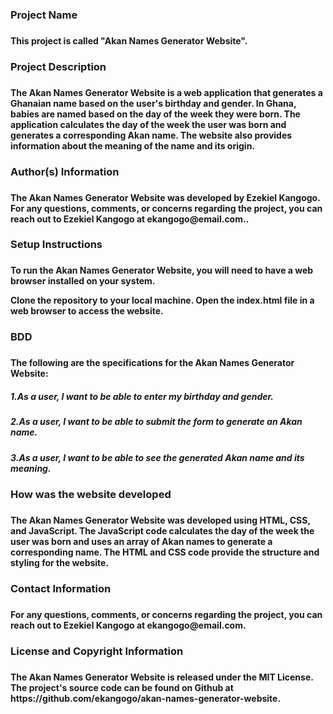 <h3>Project Name<h3>
<h4>This project is called "Akan Names Generator Website".<h4>
<h3>Project Description<h3>
<h4>The Akan Names Generator Website is a web application that generates a Ghanaian name based on the user's birthday and gender. In Ghana, babies are named based on the day of the week they were born. The application calculates the day of the week the user was born and generates a corresponding Akan name. The website also provides information about the meaning of the name and its origin.<h4>
<h3>Author(s) Information<h3>
<h4>The Akan Names Generator Website was developed by Ezekiel Kangogo. For any questions, comments, or concerns regarding the project, you can reach out to Ezekiel Kangogo at ekangogo@email.com..<h4>
<h3>Setup Instructions<h3>
<h4>To run the Akan Names Generator Website, you will need to have a web browser installed on your system.

Clone the repository to your local machine.
Open the index.html file in a web browser to access the website.<h4>
<h3>BDD<h3>
<h4>The following are the specifications for the Akan Names Generator Website:<h4>

<h5> 1.As a user, I want to be able to enter my birthday and gender.<h5>
<h5> 2.As a user, I want to be able to submit the form to generate an Akan name.<h5>
<h5> 3.As a user, I want to be able to see the generated Akan name and its meaning.<h5>
<h3>How was the website developed<h3>
<h4>The Akan Names Generator Website was developed using HTML, CSS, and JavaScript. The JavaScript code calculates the day of the week the user was born and uses an array of Akan names to generate a corresponding name. The HTML and CSS code provide the structure and styling for the website.<h4>
<h3>Contact Information<h3>
<h4>For any questions, comments, or concerns regarding the project, you can reach out to Ezekiel Kangogo at ekangogo@email.com.<h4>
<h3>License and Copyright Information<h3>
<h4>The Akan Names Generator Website is released under the MIT License. The project's source code can be found on Github at https://github.com/ekangogo/akan-names-generator-website.<h4>
